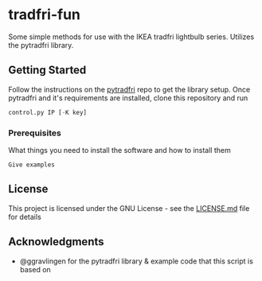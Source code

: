 # tradfri-fun

Some simple methods for use with the IKEA tradfri lightbulb series. Utilizes the pytradfri library.

## Getting Started

Follow the instructions on the [pytradfri](https://github.com/ggravlingen/pytradfri) repo to get the library setup.
Once pytradfri and it's requirements are installed, clone this repository and run 

```python
control.py IP [-K key]
```

### Prerequisites

What things you need to install the software and how to install them

```
Give examples
```

## License

This project is licensed under the GNU License - see the [LICENSE.md](LICENSE.md) file for details

## Acknowledgments

* @ggravlingen for the pytradfri library & example code that this script is based on
